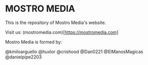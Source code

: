 # MOSTRO MEDIA

This is the repository of Mostro Media's website. 

Visit us: (mostromedia.com)[https://mostromedia.com]

Mostro Media is formed by:

@kmiloarguello
@huxlor
@crishood
@Dan0221
@ElManosMagicas
@danielpipe2203
